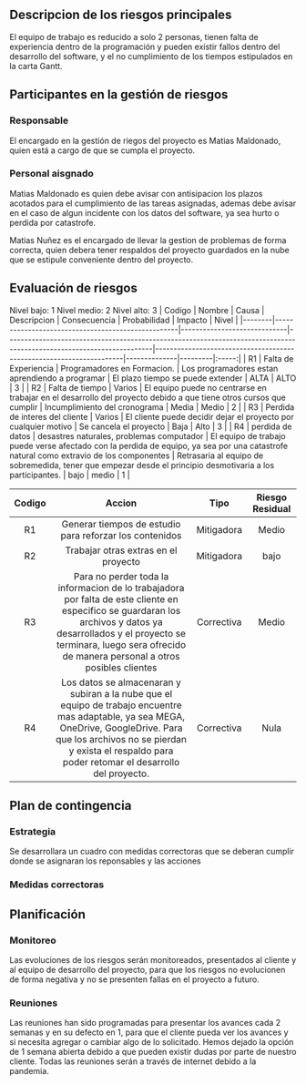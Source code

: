 ## Descripcion de los riesgos principales

El equipo de trabajo es reducido a solo 2 personas, tienen falta de experiencia dentro de la programación y 
pueden existir fallos dentro del desarrollo del software, y el no cumplimiento de los tiempos estipulados en 
la carta Gantt.

## Participantes en la gestión de riesgos 

### Responsable

El encargado  en la gestión de riegos del proyecto es Matias Maldonado, quien está a cargo de que se cumpla el 
proyecto.

### Personal aisgnado

Matias Maldonado es quien debe avisar con antisipacion los plazos acotados para el cumplimiento de las tareas 
asignadas, ademas debe avisar en el caso de algun incidente con los datos del software, ya sea hurto o perdida por
catastrofe.

Matias Nuñez es el encargado de llevar la gestion de problemas de forma correcta, quien debera tener respaldos del 
proyecto guardados en la nube que se estipule conveniente dentro del proyecto.

## Evaluación de riesgos 

Nivel bajo: 1
Nivel medio: 2
Nivel alto: 3
| Codigo | Nombre                                            | Causa                       | Descripcion                                                                                                          | Consecuencia                                                        | Probabilidad | Impacto | Nivel |
|--------|---------------------------------------------------|-----------------------------|----------------------------------------------------------------------------------------------------------------------|---------------------------------------------------------------------|--------------|---------|:-----:|
|   R1   |                Falta de Experiencia               | Programadores en Formacion. |                                   Los programadores estan aprendiendo a programar                                    |                  El plazo tiempo se puede extender                  |     ALTA     |   ALTO  |   3   |
|   R2   |                  Falta de tiempo                  |            Varios           | El equipo puede no centrarse  en trabajar en el desarrollo  del proyecto debido a que tiene otros cursos que cumplir |                    Incumplimiento del cronograma                    |     Media    |  Medio  |   2   |
|   R3   |           Perdida de interes del cliente          |            Varios           |                            El cliente puede decidir dejar el proyecto por cualquier motivo                           |                        Se cancela el proyecto                       |     Baja     |   Alto  |   3   |
|   R4   | perdida de datos |            desastres naturales, problemas computador           |                           El equipo de trabajo puede verse afectado con la perdida de equipo, ya sea por una catastrofe natural como extravio de los componentes                          | Retrasaria al equipo de sobremedida, tener que empezar desde el principio desmotivaria a los participantes. |     bajo     |  medio  |   1   |

| Codigo |                                                                                                                     Accion                                                                                                                    |    Tipo    | Riesgo Residual |
|:------:|:---------------------------------------------------------------------------------------------------------------------------------------------------------------------------------------------------------------------------------------------:|:----------:|:---------------:|
|   R1   |                                                                                            Generar tiempos de estudio para reforzar los contenidos                                                                                            | Mitigadora |      Medio      |
|   R2   |                                                                                                      Trabajar otras extras en el proyecto                                                                                                     | Mitigadora |       bajo      |
|   R3   | Para no perder toda la informacion de lo trabajadora por falta de este cliente en especifico se guardaran los archivos y datos ya desarrollados  y el proyecto se terminara, luego sera ofrecido de manera personal a otros posibles clientes | Correctiva |      Medio      |
|   R4   |  Los datos se almacenaran y subiran a la nube que el equipo de trabajo encuentre mas adaptable,  ya sea MEGA, OneDrive, GoogleDrive. Para que los archivos no se pierdan y exista el respaldo para poder retomar el desarrollo del proyecto.  | Correctiva |       Nula      |

## Plan de contingencia 

### Estrategia 

Se desarrollara un cuadro con medidas correctoras que se deberan cumplir donde se asignaran los reponsables y las 
acciones

### Medidas correctoras

## Planificación 

### Monitoreo

Las evoluciones de los riesgos serán monitoreados, presentados al cliente y al equipo de desarrollo del 
proyecto, para que los riesgos no evolucionen de forma negativa y no se presenten fallas en el proyecto a
futuro.

### Reuniones

Las reuniones han sido programadas para presentar los avances cada 2 semanas y en su defecto en 1, para que 
el cliente pueda ver los avances y si necesita agregar o cambiar algo de lo solicitado. 
Hemos dejado la opción de 1 semana abierta debido a que pueden existir dudas por parte de nuestro cliente.
Todas las reuniones serán a través de internet debido a la pandemia.
